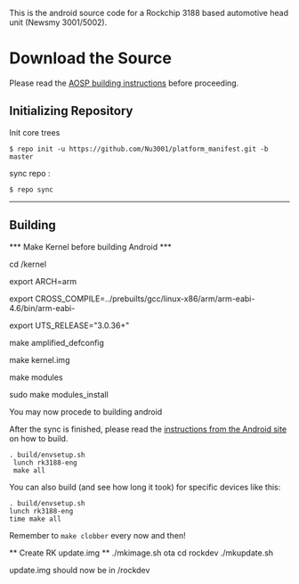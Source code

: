 This is the android source code for a Rockchip 3188 based automotive head unit
(Newsmy 3001/5002). 


Download the Source
===================

Please read the [AOSP building instructions](http://source.android.com/source/index.html) before proceeding.

Initializing Repository
-----------------------

Init core trees 

    $ repo init -u https://github.com/Nu3001/platform_manifest.git -b master


sync repo :

    $ repo sync

***

Building
--------
*** Make Kernel before building Android ***

cd /kernel

export ARCH=arm

export CROSS_COMPILE=../prebuilts/gcc/linux-x86/arm/arm-eabi-4.6/bin/arm-eabi-

export UTS_RELEASE="3.0.36+"

make amplified_defconfig

make kernel.img

make modules

sudo make modules_install

You may now procede to building android

After the sync is finished, please read the [instructions from the Android site](http://s.android.com/source/building.html) on how to build.

    . build/envsetup.sh
     lunch rk3188-eng
     make all


You can also build (and see how long it took) for specific devices like this:

    . build/envsetup.sh
    lunch rk3188-eng
    time make all

Remember to `make clobber` every now and then!

** Create RK update.img **
./mkimage.sh ota
cd rockdev
./mkupdate.sh

update.img should now be in /rockdev
